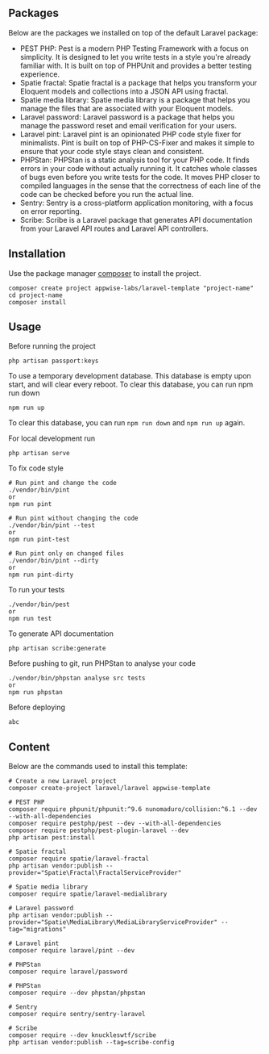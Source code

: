 ## Packages

Below are the packages we installed on top of the default Laravel package:

- PEST PHP: Pest is a modern PHP Testing Framework with a focus on simplicity. It is designed to let you write tests in a style you're already familiar with. It is built on top of PHPUnit and provides a better testing experience.
- Spatie fractal: Spatie fractal is a package that helps you transform your Eloquent models and collections into a JSON API using fractal.
- Spatie media library: Spatie media library is a package that helps you manage the files that are associated with your Eloquent models.
- Laravel password: Laravel password is a package that helps you manage the password reset and email verification for your users.
- Laravel pint: Laravel pint is an opinionated PHP code style fixer for minimalists. Pint is built on top of PHP-CS-Fixer and makes it simple to ensure that your code style stays clean and consistent.
- PHPStan: PHPStan is a static analysis tool for your PHP code. It finds errors in your code without actually running it. It catches whole classes of bugs even before you write tests for the code. It moves PHP closer to compiled languages in the sense that the correctness of each line of the code can be checked before you run the actual line.
- Sentry: Sentry is a cross-platform application monitoring, with a focus on error reporting.
- Scribe: Scribe is a Laravel package that generates API documentation from your Laravel API routes and Laravel API controllers.

## Installation

Use the package manager [composer](https://getcomposer.org/) to install the project.

```
composer create project appwise-labs/laravel-template "project-name"
cd project-name
composer install
```

## Usage

Before running the project

```
php artisan passport:keys
```

To use a temporary development database. This database is empty upon start, and will clear every reboot.
To clear this database, you can run npm run down
```
npm run up
```
To clear this database, you can run ```npm run down``` and ```npm run up``` again.

For local development run

```
php artisan serve
```

To fix code style

```
# Run pint and change the code
./vendor/bin/pint
or
npm run pint

# Run pint without changing the code
./vendor/bin/pint --test
or
npm run pint-test

# Run pint only on changed files
./vendor/bin/pint --dirty
or
npm run pint-dirty
```

To run your tests

```
./vendor/bin/pest
or
npm run test
```

To generate API documentation

```
php artisan scribe:generate
```

Before pushing to git, run PHPStan to analyse your code

```
./vendor/bin/phpstan analyse src tests
or
npm run phpstan
```

Before deploying

```
abc
```

## Content

Below are the commands used to install this template:
```
# Create a new Laravel project
composer create-project laravel/laravel appwise-template

# PEST PHP
composer require phpunit/phpunit:^9.6 nunomaduro/collision:^6.1 --dev --with-all-dependencies
composer require pestphp/pest --dev --with-all-dependencies
composer require pestphp/pest-plugin-laravel --dev
php artisan pest:install

# Spatie fractal
composer require spatie/laravel-fractal
php artisan vendor:publish --provider="Spatie\Fractal\FractalServiceProvider"

# Spatie media library
composer require spatie/laravel-medialibrary

# Laravel password
php artisan vendor:publish --provider="Spatie\MediaLibrary\MediaLibraryServiceProvider" --tag="migrations"

# Laravel pint
composer require laravel/pint --dev

# PHPStan
composer require laravel/password

# PHPStan
composer require --dev phpstan/phpstan

# Sentry
composer require sentry/sentry-laravel

# Scribe
composer require --dev knuckleswtf/scribe
php artisan vendor:publish --tag=scribe-config
```
